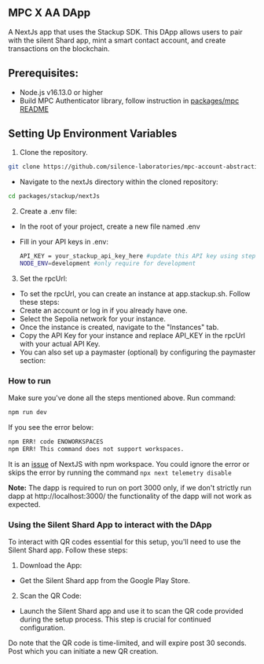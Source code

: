 ## MPC X AA DApp
 A NextJs app that uses the Stackup SDK. This DApp allows users to pair with the silent Shard app, mint a smart contact account, and create transactions on the blockchain.

## Prerequisites:
- Node.js v16.13.0 or higher
- Build MPC Authenticator library, follow instruction in [packages/mpc README](../../mpc/README.md)

## Setting Up Environment Variables

1. Clone the repository.

```bash
git clone https://github.com/silence-laboratories/mpc-account-abstraction-sdk
```

- Navigate to the nextJs directory within the cloned repository:

```bash
cd packages/stackup/nextJs
```

2. Create a .env file:
- In the root of your project, create a new file named .env

- Fill in your API keys in .env:
    ``` bash
    API_KEY = your_stackup_api_key_here #update this API key using step 3 below
    NODE_ENV=development #only require for development
    ```
3. Set the rpcUrl:
- To set the rpcUrl, you can create an instance at app.stackup.sh. Follow these steps:
- Create an account or log in if you already have one.
- Select the Sepolia network for your instance.
- Once the instance is created, navigate to the "Instances" tab.
- Copy the API Key for your instance and replace API_KEY in the rpcUrl with your actual API Key.
- You can also set up a paymaster (optional) by configuring the paymaster section:

### How to run
Make sure you've done all the steps mentioned above. Run command:

```sh
npm run dev
```

If you see the error below:

```sh
npm ERR! code ENOWORKSPACES
npm ERR! This command does not support workspaces.
```

It is an [issue](https://github.com/vercel/next.js/issues/47121) of NextJS with npm workspace.
You could ignore the error or skips the error by running the command `npx next telemetry disable`

**Note:** The dapp is required to run on port 3000 only, if we don't strictly run dapp at http://localhost:3000/ the functionality of the dapp will not work as expected.

### Using the Silent Shard App to interact with the DApp
To interact with QR codes essential for this setup, you'll need to use the Silent Shard app. Follow these steps:
1. Download the App:
 - Get the Silent Shard app from the Google Play Store.
2. Scan the QR Code:
 - Launch the Silent Shard app and use it to scan the QR code provided during the setup process. This step is crucial for continued configuration.

Do note that the QR code is time-limited, and will expire post 30 seconds. Post which you can initiate a new QR creation.



